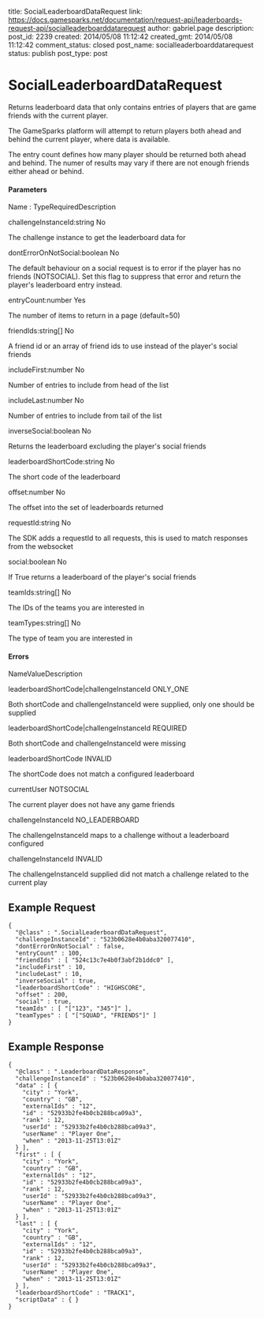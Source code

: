 title: SocialLeaderboardDataRequest
link: https://docs.gamesparks.net/documentation/request-api/leaderboards-request-api/socialleaderboarddatarequest
author: gabriel.page
description: 
post_id: 2239
created: 2014/05/08 11:12:42
created_gmt: 2014/05/08 11:12:42
comment_status: closed
post_name: socialleaderboarddatarequest
status: publish
post_type: post

<!--Returns leaderboard data that only contains entries of players that are game friends with the current player. -->

# SocialLeaderboardDataRequest

Returns leaderboard data that only contains entries of players that are game friends with the current player.

The GameSparks platform will attempt to return players both ahead and behind the current player, where data is available.

The entry count defines how many player should be returned both ahead and behind. The numer of results may vary if there are not enough friends either ahead or behind.

#### Parameters

Name : TypeRequiredDescription

challengeInstanceId:string
No

The challenge instance to get the leaderboard data for

dontErrorOnNotSocial:boolean
No

The default behaviour on a social request is to error if the player has no friends (NOTSOCIAL). Set this flag to suppress that error and return the player's leaderboard entry instead.

entryCount:number
Yes

The number of items to return in a page (default=50)

friendIds:string[]
No

A friend id or an array of friend ids to use instead of the player's social friends

includeFirst:number
No

Number of entries to include from head of the list

includeLast:number
No

Number of entries to include from tail of the list

inverseSocial:boolean
No

Returns the leaderboard excluding the player's social friends

leaderboardShortCode:string
No

The short code of the leaderboard

offset:number
No

The offset into the set of leaderboards returned

requestId:string
No

The SDK adds a requestId to all requests, this is used to match responses from the websocket

social:boolean
No

If True returns a leaderboard of the player's social friends

teamIds:string[]
No

The IDs of the teams you are interested in

teamTypes:string[]
No

The type of team you are interested in

#### Errors

NameValueDescription

leaderboardShortCode|challengeInstanceId
ONLY_ONE

Both shortCode and challengeInstanceId were supplied, only one should be supplied

leaderboardShortCode|challengeInstanceId
REQUIRED

Both shortCode and challengeInstanceId were missing

leaderboardShortCode
INVALID

The shortCode does not match a configured leaderboard

currentUser
NOTSOCIAL

The current player does not have any game friends

challengeInstanceId 
NO_LEADERBOARD

The challengeInstanceId maps to a challenge without a leaderboard configured

challengeInstanceId 
INVALID

The challengeInstanceId supplied did not match a challenge related to the current play

  


## Example Request
    
    
    {
      "@class" : ".SocialLeaderboardDataRequest",
      "challengeInstanceId" : "523b0628e4b0aba320077410",
      "dontErrorOnNotSocial" : false,
      "entryCount" : 100,
      "friendIds" : [ "524c13c7e4b0f3abf2b1ddc0" ],
      "includeFirst" : 10,
      "includeLast" : 10,
      "inverseSocial" : true,
      "leaderboardShortCode" : "HIGHSCORE",
      "offset" : 200,
      "social" : true,
      "teamIds" : [ "["123", "345"]" ],
      "teamTypes" : [ "["SQUAD", "FRIENDS"]" ]
    }

## Example Response
    
    
    {
      "@class" : ".LeaderboardDataResponse",
      "challengeInstanceId" : "523b0628e4b0aba320077410",
      "data" : [ {
        "city" : "York",
        "country" : "GB",
        "externalIds" : "12",
        "id" : "52933b2fe4b0cb288bca09a3",
        "rank" : 12,
        "userId" : "52933b2fe4b0cb288bca09a3",
        "userName" : "Player One",
        "when" : "2013-11-25T13:01Z"
      } ],
      "first" : [ {
        "city" : "York",
        "country" : "GB",
        "externalIds" : "12",
        "id" : "52933b2fe4b0cb288bca09a3",
        "rank" : 12,
        "userId" : "52933b2fe4b0cb288bca09a3",
        "userName" : "Player One",
        "when" : "2013-11-25T13:01Z"
      } ],
      "last" : [ {
        "city" : "York",
        "country" : "GB",
        "externalIds" : "12",
        "id" : "52933b2fe4b0cb288bca09a3",
        "rank" : 12,
        "userId" : "52933b2fe4b0cb288bca09a3",
        "userName" : "Player One",
        "when" : "2013-11-25T13:01Z"
      } ],
      "leaderboardShortCode" : "TRACK1",
      "scriptData" : { }
    }